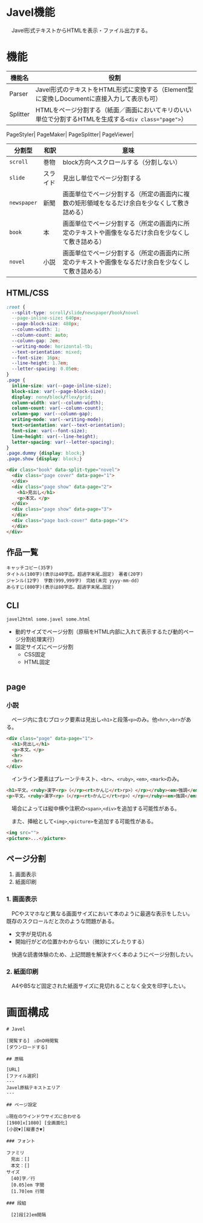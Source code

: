 # Javel機能

　Javel形式テキストからHTMLを表示・ファイル出力する。

<!-- more -->

# 機能

機能名|役割
------|----
Parser|Javel形式のテキストをHTML形式に変換する（Element型に変換しDocumentに直接入力して表示も可）
Splitter|HTMLをページ分割する（紙面／画面においてキリのいい単位で分割するHTMLを生成する`<div class="page">`）

PageStyler|
PageMaker|
PageSplitter|
PageViewer|

分割型|和訳|意味
------|----|----
`scroll`|巻物|block方向へスクロールする（分割しない）
`slide`|スライド|見出し単位でページ分割する
`newspaper`|新聞|画面単位でページ分割する（所定の画面内に複数の矩形領域をなるだけ余白を少なくして敷き詰める）
`book`|本|画面単位でページ分割する（所定の画面内に所定のテキストや画像をなるだけ余白を少なくして敷き詰める）
`novel`|小説|画面単位でページ分割する（所定の画面内に所定のテキストや画像をなるだけ余白を少なくして敷き詰める）

## HTML/CSS

```css
:root {
  --split-type: scroll/slide/newspaper/book/novel
  --page-inline-size: 640px;
  --page-block-size: 480px;
  --column-width: 1;
  --column-count: auto;
  --column-gap: 2em;
  --writing-mode: horizontal-tb;
  --text-orientation: mixed;
  --font-size: 16px;
  --line-height: 1.7em;
  --letter-spacing: 0.05em;
}
.page {
  inline-size: var(--page-inline-size);
  block-size: var(--page-block-size);
  display: none/block/flex/grid;
  column-width: var(--column-width);
  column-count: var(--column-count);
  column-gap: var(--column-gap);
  writing-mode: var(--writing-mode);
  text-orientation: var(--text-orientation);
  font-size: var(--font-size);
  line-height: var(--line-height);
  letter-spacing: var(--letter-spacing);
}
.page.dummy {display: block;}
.page.show {display: block;}
```
```html
<div class="book" data-split-type="novel">
  <div class="page cover" data-page="1">
  </div>
  <div class="page show" data-page="2">
    <h1>見出し</h1>
    <p>本文。</p>
  </div>
  <div class="page show" data-page="3">
  </div>
  <div class="page back-cover" data-page="4">
  </div>
</div>
```

## 作品一覧

```
キャッチコピー(35字)
タイトル(100字)(表示は40字迄。超過字末尾…固定)　著者(20字)　
ジャンル(12字)　字数(999,999字)　完結(未完 yyyy-mm-dd)
あらすじ(800字)(表示は80字迄。超過字末尾…固定)
```


## CLI

```sh
javel2html some.javel some.html
```

* 動的サイズでページ分割（原稿をHTML内部に入れて表示するたび動的ページ分割処理実行）
* 固定サイズにページ分割
    * CSS固定
    * HTML固定

```

```

## page

### 小説

　ページ内に含むブロック要素は見出し`<h1>`と段落`<p>`のみ。他`<hr>`,`<br>`がある。

```html
<div class="page" data-page="1">
  <h1>見出し</h1>
  <p>本文。</p>
  <hr>
  <br>  
</div>
```

　インライン要素はプレーンテキスト、`<br>`、`<ruby>`, `<em>`, `<mark>`のみ。

```html
<h1>平文。<ruby>漢字<rp>（</rp><rt>かんじ</rt>rp>）</rp></ruby><em>強調</em><mark>検索ヒット</mark></h1>
<p>平文。<ruby>漢字<rp>（</rp><rt>かんじ</rt>rp>）</rp></ruby><em>強調</em><mark>検索ヒット</mark</p>
```

　場合によっては縦中横や注釈の`<span>`,`<div>`を追加する可能性がある。

　また、挿絵として`<img>`,`<picture>`を追加する可能性がある。

```html
<img src="">
<picture>...</picture>
```

## ページ分割

1. 画面表示
2. 紙面印刷

### 1. 画面表示

　PCやスマホなど異なる画面サイズにおいて本のように最適な表示をしたい。既存のスクロールだと次のような問題がある。

* 文字が見切れる
* 開始行がどの位置かわからない（微妙にズレたりする）

　快適な読書体験のため、上記問題を解決すべく本のようにページ分割したい。

### 2. 紙面印刷

　A4やB5など固定された紙面サイズに見切れることなく全文を印字したい。

# 画面構成

```
# Javel

[閲覧する]　☑DnD時閲覧
[ダウンロードする]

## 原稿

[URL]
[ファイル選択]
---
Javel原稿テキストエリア
---

## ページ設定

☑現在のウインドウサイズに合わせる
[1980]x[1080] [全画面化]
[小説▼][縦書き▼]

### フォント

ファミリ
　見出：[]
　本文：[]
サイズ
　[40]字／行
　[0.05]em 字間
　[1.70]em 行間

### 段組

　[2]段[2]em間隔

```



